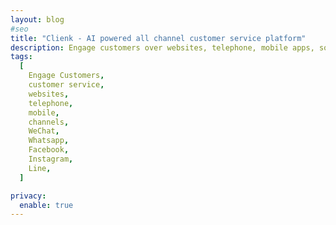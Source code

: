 ```yaml
---
layout: blog
#seo
title: "Clienk - AI powered all channel customer service platform"
description: Engage customers over websites, telephone, mobile apps, social media channels like WeChat, Whatsapp, Facebook and many other popular messaging apps
tags:
  [
    Engage Customers,
    customer service,
    websites,
    telephone,
    mobile,
    channels,
    WeChat,
    Whatsapp,
    Facebook,
    Instagram,
    Line,
  ]

privacy:
  enable: true
---
```

